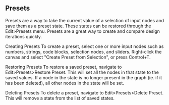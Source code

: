 ## Presets

Presets are a way to take the current value of a selection of input nodes and save them as a preset state. These states can be restored through the Edit>Presets menu. Presets are a great way to create and compare design iterations quickly.

Creating Presets
To create a preset, select one or more input nodes such as numbers, strings, code blocks, selection nodes, and sliders. Right-click the canvas and select "Create Preset from Selection", or press Control+T.

Restoring Presets
To restore a saved preset, navigate to Edit>Presets>Restore Preset. This will set all the nodes in that state to the saved values. If a node in the state is no longer present in the graph (ie. if it has been deleted), all other nodes in the state will be set.

Deleting Presets
To delete a preset, navigate to Edit>Presets>Delete Preset. This will remove a state from the list of saved states.